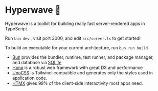# Hyperwave 🌊
Hyperwave is a toolkit for building really fast server-rendered apps in TypeScript.

Run `bun dev`  , visit port 3000, and edit `src/server.ts` to get started!

To build an executable for your current architecture, run `bun run build` 

- [Bun](https://bun.sh/) provides the bundler, runtime, test runner, and package manager, and database via [SQLite](https://bun.sh/docs/api/sqlite)
- [Hono](https://hono.dev) is a robust web framework with great DX and performance
- [UnoCSS](https://unocss.dev/integrations/cli) is Tailwind-compatible and generates only the styles used in application code.
- [HTMX](https://htmx.org/reference/) gives 99% of the client-side interactivity most apps need.

